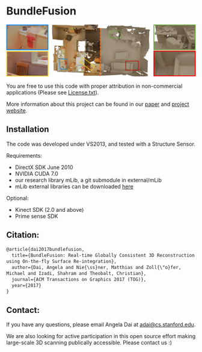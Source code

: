 # BundleFusion

![BundleFusion](img/teaser.jpg)

You are free to use this code with proper attribution in non-commercial applications (Please see [License.txt](License.txt)).

More information about this project can be found in our [paper](https://arxiv.org/pdf/1604.01093v1.pdf) and [project website](http://graphics.stanford.edu/projects/bundlefusion/).

## Installation
The code was developed under VS2013, and tested with a Structure Sensor.

Requirements:
- DirectX SDK June 2010
- NVIDIA CUDA 7.0
- our research library mLib, a git submodule in external/mLib
- mLib external libraries can be downloaded [here](https://www.dropbox.com/s/fve3uen5mzonidx/mLibExternal.zip?dl=0)

Optional:
- Kinect SDK (2.0 and above)
- Prime sense SDK


## Citation:  
```
@article{dai2017bundlefusion,
  title={BundleFusion: Real-time Globally Consistent 3D Reconstruction using On-the-fly Surface Re-integration},
  author={Dai, Angela and Nie{\ss}ner, Matthias and Zoll{\"o}fer, Michael and Izadi, Shahram and Theobalt, Christian},
  journal={ACM Transactions on Graphics 2017 (TOG)},
  year={2017}
}
```

## Contact:
If you have any questions, please email Angela Dai at adai@cs.stanford.edu.



We are also looking for active participation in this open source effort making large-scale 3D scanning publically accessible. Please contact us :)
